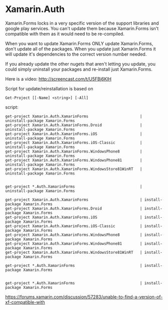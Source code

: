 # Xamarin.Auth 


Xamarin.Forms locks in a very specific version of the support libraries and google play services. 
You can't update them because Xamarin.Forms isn't compatible with them as it would need to be re-compiled.


When you want to update Xamarin.Forms ONLY update Xamarin.Forms, don't update all of the packages. When you update just Xamarin.Forms it will update it's dependencies to the correct version number needed.

If you already update the other nugets that aren't letting you update, you could simply uninstall your packages and re-install just Xamarin.Forms.

Here is a video: http://screencast.com/t/U5FBj6KlH


Script for update/reinstallation is based on

	Get-Project [[-Name] <string>] [-All]


script:

	get-project Xamarin.Auth.XamarinForms						| uninstall-package Xamarin.Forms
	get-project Xamarin.Auth.XamarinForms.Droid					| uninstall-package Xamarin.Forms
	get-project Xamarin.Auth.XamarinForms.iOS					| uninstall-package Xamarin.Forms
	get-project Xamarin.Auth.XamarinForms.iOS-Classic			| uninstall-package Xamarin.Forms
	get-project Xamarin.Auth.XamarinForms.WindowsPhone8			| uninstall-package Xamarin.Forms
	get-project Xamarin.Auth.XamarinForms.WindowsPhone81		| uninstall-package Xamarin.Forms
	get-project Xamarin.Auth.XamarinForms.WindowsStore81WinRT	| uninstall-package Xamarin.Forms


	get-project *.Auth.XamarinForms								| uninstall-package Xamarin.Forms

	get-project Xamarin.Auth.XamarinForms						| install-package Xamarin.Forms
	get-project Xamarin.Auth.XamarinForms.Droid					| install-package Xamarin.Forms
	get-project Xamarin.Auth.XamarinForms.iOS					| install-package Xamarin.Forms
	get-project Xamarin.Auth.XamarinForms.iOS-Classic			| install-package Xamarin.Forms
	get-project Xamarin.Auth.XamarinForms.WindowsPhone8			| install-package Xamarin.Forms
	get-project Xamarin.Auth.XamarinForms.WindowsPhone81		| install-package Xamarin.Forms
	get-project Xamarin.Auth.XamarinForms.WindowsStore81WinRT	| install-package Xamarin.Forms

	get-project *.Auth.XamarinForms								| install-package Xamarin.Forms


	get-project *.Auth.XamarinForms								| install-package Xamarin.Forms

https://forums.xamarin.com/discussion/57283/unable-to-find-a-version-of-xf-compatible-with